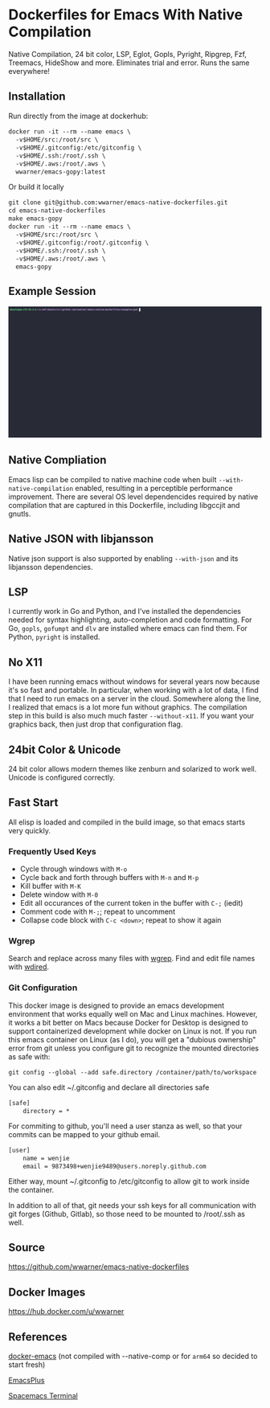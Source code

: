 Dockerfiles for Emacs With Native Compilation
=============================================

Native Compilation, 24 bit color, LSP, Eglot, Gopls, Pyright, Ripgrep,
Fzf, Treemacs, HideShow and more. Eliminates trial and error. Runs the
same everywhere!

## Installation

Run directly from the image at dockerhub:

	docker run -it --rm --name emacs \
	  -v$HOME/src:/root/src \
	  -v$HOME/.gitconfig:/etc/gitconfig \
	  -v$HOME/.ssh:/root/.ssh \
	  -v$HOME/.aws:/root/.aws \
	  wwarner/emacs-gopy:latest

Or build it locally

    git clone git@github.com:wwarner/emacs-native-dockerfiles.git
	cd emacs-native-dockerfiles
	make emacs-gopy
	docker run -it --rm --name emacs \
	  -v$HOME/src:/root/src \
	  -v$HOME/.gitconfig:/root/.gitconfig \
	  -v$HOME/.ssh:/root/.ssh \
	  -v$HOME/.aws:/root/.aws \
	  emacs-gopy

## Example Session

<img width=750px src="./examples/go/demo.gif" />

## Native Compliation

Emacs lisp can be compiled to native machine code when built
`--with-native-compilation` enabled, resulting in a perceptible
performance improvement. There are several OS level dependencides
required by native compilation that are captured in this Dockerfile,
including libgccjit and gnutls.

## Native JSON with libjansson

Native json support is also supported by enabling `--with-json` and
its libjansson dependencies.

## LSP

I currently work in Go and Python, and I've installed the dependencies
needed for syntax highlighting, auto-completion and code
formatting. For Go, `gopls`, `gofumpt` and `dlv` are installed where
emacs can find them. For Python, `pyright` is installed.

## No X11

I have been running emacs without windows for several years now
because it's so fast and portable. In particular, when working with a
lot of data, I find that I need to run emacs on a server in the
cloud. Somewhere along the line, I realized that emacs is a lot more
fun without graphics. The compilation step in this build is also much
much faster `--without-x11`. If you want your graphics back, then just
drop that configuration flag.

## 24bit Color & Unicode

24 bit color allows modern themes like zenburn and solarized to work
well. Unicode is configured correctly.

## Fast Start

All elisp is loaded and compiled in the build image, so that emacs
starts very quickly.

### Frequently Used Keys

* Cycle through windows with `M-o`
* Cycle back and forth through buffers with `M-n` and `M-p`
* Kill buffer with `M-K`
* Delete window with `M-0`
* Edit all occurances of the current token in the buffer with `C-;` (iedit)
* Comment code with `M-;`; repeat to uncomment
* Collapse code block with `C-c <down>`; repeat to show it again

### Wgrep

Search and replace across many files with
[wgrep](https://www.reddit.com/r/emacs/comments/u6yibf/if_you_have_never_used_wgrep_with_rgel_to_rename/). Find
and edit file names with
[wdired](https://www.masteringemacs.org/article/wdired-editable-dired-buffers).

### Git Configuration

This docker image is designed to provide an emacs development
environment that works equally well on Mac and Linux
machines. However, it works a bit better on Macs because Docker for
Desktop is designed to support containerized development while docker
on Linux is not. If you run this emacs container on Linux (as I do),
you will get a "dubious ownership" error from git unless you configure
git to recognize the mounted directories as safe with:

    git config --global --add safe.directory /container/path/to/workspace

You can also edit ~/.gitconfig and declare all directories safe

    [safe]
    	directory = *

For commiting to github, you'll need a user stanza as well, so that
your commits can be mapped to your github email.

    [user]
		name = wenjie
    	email = 9873498+wenjie9489@users.noreply.github.com

Either way, mount ~/.gitconfig to /etc/gitconfig to allow git to work
inside the container.

In addition to all of that, git needs your ssh keys for all
communication with git forges (Github, Gitlab), so those need to be
mounted to /root/.ssh as well.

## Source

https://github.com/wwarner/emacs-native-dockerfiles

## Docker Images

https://hub.docker.com/u/wwarner

## References

[docker-emacs](https://github.com/Silex/docker-emacs) (not compiled
with --native-comp or for `arm64` so decided to start fresh)

[EmacsPlus](https://github.com/d12frosted/homebrew-emacs-plus/blob/master/Formula/emacs-plus%4030.rb)

[Spacemacs Terminal](https://github.com/troyp/spacemacs/wiki/Terminal)
